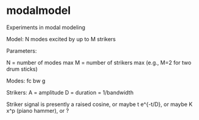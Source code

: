 # modalmodel
Experiments in modal modeling

Model: N modes excited by up to M strikers

Parameters:

 N = number of modes max
 M = number of strikers max (e.g., M=2 for two drum sticks)
 
 Modes:
  fc
  bw
  g

 Strikers:
  A = amplitude
  D = duration = 1/bandwidth

Striker signal is presently a raised cosine, or maybe t e^{-t/D}, or maybe K x^p (piano hammer), or ?
